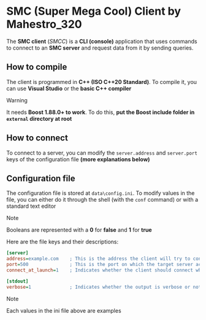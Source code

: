 # SMC (Super Mega Cool) Client by Mahestro_320

The **SMC client** (_SMCC_) is a **CLI (console)** application that uses commands to connect to an **SMC server** and request data from it by sending queries.

## How to compile

The client is programmed in **C++ (ISO C++20 Standard)**. To compile it, you can use **Visual Studio** or the **basic C++ compiler**

> [!WARNING]
> It needs **Boost 1.88.0+ to work**. To do this, **put the Boost include folder in `external` directory at root**

## How to connect

To connect to a server, you can modify the `server.address` and `server.port` keys of the configuration file **(more explanations below)**

## Configuration file

The configuration file is stored at `data\config.ini`. To modify values ​​in the file, you can either do it through the shell (with the `conf` command) or with a standard text editor

> [!NOTE]
> Booleans are represented with a **0** for **false** and **1** for **true**

Here are the file keys and their descriptions:

```ini
[server]
address=example.com    ; This is the address the client will try to connect to (ip or domain name)
port=500               ; This is the port on which the target server accepts connections
connect_at_launch=1    ; Indicates whether the client should connect when the application is launched

[stdout]
verbose=1              ; Indicates whether the output is verbose or not
```

> [!NOTE]
> Each values ​​in the ini file above are examples
